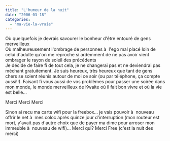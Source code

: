 ```yaml
---
title: "L'humeur de la nuit"
date: "2006-03-18"
categories: 
  - "ma-vie-la-vraie"
---
```


  
  
Où quelquefois je devrais savourer le bonheur d'être entouré de gens merveilleux  
Où malheureusement l'ombrage de personnes à  l'ego mal placé loin de celui d'adulte qu'on me reproche si ardemment de ne pas avoir vient ombrager le rayon de soleil des précédents  
Je décide de faire fi de tout cela, je ne changerai pas et ne deviendrai pas méchant gratuitement. Je suis heureux, très heureux que tant de gens chers se soient réunis autour de moi ce soir (ou par téléphone, ça compte aussi!!). Faisant fi vous aussi de vos problèmes pour passer une soirée dans mon monde, le monde merveilleux de Kwaite où il fait bon vivre et où la vie est belle...  
  
Merci Merci Merci  
  
Sinon ai recu ma carte wifi pour la freebox... je vais pouvoir à  nouveau offrir le net à  mes coloc après quinze jour d'interruption (mon routeur est mort, y'avait pas d'autre choix que de payer ma dime pour arroser mon immeuble à  nouveau de wifi)... Merci qui? Merci Free (c'est la nuit des merci)
